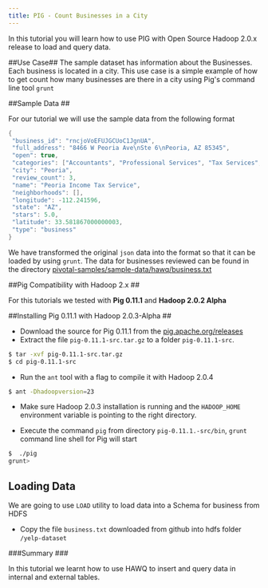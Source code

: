 ```yaml
---
title: PIG - Count Businesses in a City
---
```



In this tutorial you will learn how to use PIG  with Open Source Hadoop 2.0.x release  to load and query data.

##Use Case##
The sample dataset has information about the Businesses. Each business is located in a city. This use case is a simple example of how to get count how many businesses are there in a city using Pig's command line tool `grunt`

##Sample Data ##

For our tutorial we will use the sample data from the following format 

```java
{
 "business_id": "rncjoVoEFUJGCUoC1JgnUA",
 "full_address": "8466 W Peoria Ave\nSte 6\nPeoria, AZ 85345",
 "open": true,
 "categories": ["Accountants", "Professional Services", "Tax Services", "Financial Services"],
 "city": "Peoria",
 "review_count": 3,
 "name": "Peoria Income Tax Service",
 "neighborhoods": [],
 "longitude": -112.241596,
 "state": "AZ",
 "stars": 5.0,
 "latitude": 33.581867000000003,
 "type": "business"
}
```

We have transformed the original `json` data into the format so that it can be loaded by using `grunt`. The data for businesses reviewed can be found in the directory [pivotal-samples/sample-data/hawq/business.txt](https://github.com/rajdeepd/pivotal-samples/blob/master/sample-data//hawq/business.txt)

##Pig Compatibility with Hadoop 2.x ##

For this tutorials we tested with **Pig 0.11.1** and **Hadoop 2.0.2 Alpha**

##Installing Pig 0.11.1 with Hadoop 2.0.3-Alpha ##

*	Download the source for Pig 0.11.1 from the [pig.apache.org/releases](http://pig.apache.org/releases.html)
*	Extract the file `pig-0.11.1-src.tar.gz` to a folder `pig-0.11.1-src`.

```bash
$ tar -xvf pig-0.11.1-src.tar.gz
$ cd pig-0.11.1-src
```

*	Run the `ant` tool with a flag to compile it with Hadoop 2.0.4

```bash
$ ant -Dhadoopversion=23
```

*	Make sure Hadoop 2.0.3 installation is running and the `HADOOP_HOME` environment variable is pointing to the right directory.

*	Execute the command `pig` from directory `pig-0.11.1.-src/bin`, `grunt` command line shell for Pig will start

``` bash
$  ./pig
grunt> 
```

## Loading Data ##

We are going to use `LOAD` utility to load data into a Schema for business from HDFS

*	Copy the file `business.txt` downloaded from github into hdfs folder `/yelp-dataset`

###Summary ###

In this tutorial we learnt how to use HAWQ to insert and query data in internal and external tables.
